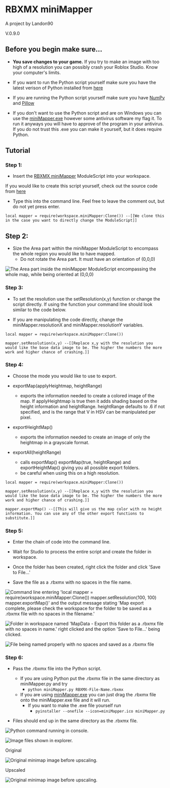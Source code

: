 # RBXMX miniMapper

A project by Landon90

V.0.9.0

## Before you begin make sure...

-  **You save changes to your game.** If you try to make an image with too high of a resolution you can possibly crash your Roblox Studio. Know your computer's limits.

- If you want to run the Python script yourself make sure you have the latest verison of Python installed from [here](https://www.python.org/)

- If you are running the Python script yourself make sure you have [NumPy](https://numpy.org/install/) and [Pillow](https://pillow.readthedocs.io/en/stable/installation.html)

- If you don't want to use the Python script and are on Windows you can use the [miniMapper.exe](Python/miniMapper.exe) however some antivirus software my flag it. To run it anyways you will have to approve of the program in your antivirus. If you do not trust this .exe you can make it yourself, but it does require Python.


## Tutorial

### Step 1:

- Insert the [RBXMX miniMapper](https://www.roblox.com/library/6750600965/RBXMX-miniMapper) ModuleScript into your workspace.

If you would like to create this script yourself, check out the source code from [here](Roblox/miniMapper.lua)

- Type this into the command line. Feel free to leave the comment out, but do not yet press enter.

`local mapper = require(workspace.miniMapper:Clone()) --[[We clone this in the case you want to directly change the ModuleScript]]`

## Step 2:

- Size the Area part within the miniMapper ModuleScript to encompass the whole region you would like to have mapped.
    - Do not rotate the Area part. It must have an orientation of (0,0,0)

![The Area part inside the miniMapper ModuleScript encompassing the whole map, while being oriented at (0,0,0)](images/AreaTut.JPG)

### Step 3:

- To set the resolution use the setResolution(x,y) function or change the script directly. If using the function your command line should look similar to the code below.

- If you are manipulating the code directly, change the miniMapper.resolutionX and miniMapper.resolutionY variables.

`local mapper = require(workspace.miniMapper:Clone())`

`mapper.setResolution(x,y) --[[Replace x,y with the resolution you would like the base data image to be. The higher the numbers the more work and higher chance of crashing.]]`


### Step 4:

- Choose the mode you would like to use to export.

- exportMap(applyHeightmap, heightRange)
    - exports the information needed to create a colored image of the map. If applyHeightmap is true then it adds shading based on the height information and heightRange. heightRange defaults to .6 if not specified, and is the range that V in HSV can be manipulated per pixel.

- exportHeightMap()
    - exports the information needed to create an image of only the heightmap in a grayscale format.

- exportAll(heightRange)
    - calls exportMap() exportMap(true, heightRange) and exportHeightMap() giving you all possible export folders.
    - be careful when using this on a high resolution.

`local mapper = require(workspace.miniMapper:Clone())`

`mapper.setResolution(x,y) --[[Replace x,y with the resolution you would like the base data image to be. The higher the numbers the more work and higher chance of crashing.]]`

`mapper.exportMap() --[[This will give us the map color with no height information. You can use any of the other export functions to substitute.]]`

### Step 5:

- Enter the chain of code into the command line.

- Wait for Studio to process the entire script and create the folder in workspace.

- Once the folder has been created, right click the folder and click 'Save to File...'

- Save the file as a .rbxmx with no spaces in the file name.

![Command line entering 'local mapper = require(workspace.miniMapper:Clone()) mapper.setResolution(100, 100) mapper.exportMap()' and the output message stating 'Map export complete, please check the workspace for the folder to be saved as a .rbxmx file with no spaces in the filename.'](images/StudioCmdTut.JPG)

![Folder in workspace named 'MapData - Export this folder as a .rbxmx file with no spaces in name.' right clicked and the option 'Save to File...' being clicked.](images/StudioSaveToFileTut.JPG)

![File being named properly with no spaces and saved as a .rbxmx file](images/ProperFileNamingTut.JPG)

### Step 6:

- Pass the .rbxmx file into the Python script.
    - If you are using Python put the .rbxmx file in the same directory as miniMapper.py and try 
        - `python miniMapper.py RBXMX-File-Name.rbxmx`
    - If you are using [miniMapper.exe](Python/miniMapper.exe) you can just drag the .rbxmx file onto the miniMapper.exe file and it will run.
        - If you want to make the .exe file yourself run
            - `pyinstaller --onefile --icon=miniMapper.ico miniMapper.py`
    
- Files should end up in the same directory as the .rbxmx file.
    
![Python command running in console.](images/PythonTut.JPG)

![Image files shown in explorer.](images/ExplorerTut.JPG)

Original

![Original minimap image before upscaling.](images/TutorialOutcome.png)

Upscaled

![Original minimap image before upscaling.](images/TutorialOutcome-500x500.png)